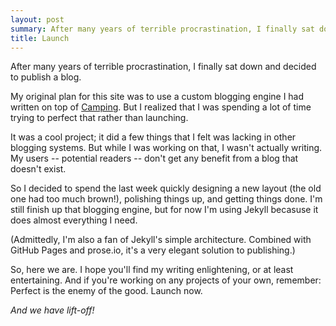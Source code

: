 ```yaml
---
layout: post
summary: After many years of terrible procrastination, I finally sat down and decided to publish a blog.
title: Launch
---
```


After many years of terrible procrastination, I finally sat down and decided to publish a blog.

My original plan for this site was to use a custom blogging engine I had written on top of [Camping][1]. But I realized that I was spending a lot of time trying to perfect that rather than launching.

It was a cool project; it did a few things that I felt was lacking in other blogging systems. But while I was working on that, I wasn't actually writing. My users -- potential readers -- don't get any benefit from a blog that doesn't exist.

So I decided to spend the last week quickly designing a new layout (the old one had too much brown!), polishing things up, and getting things done. I'm still finish up that blogging engine, but for now I'm using Jekyll becasuse it does almost everything I need.

(Admittedly, I'm also a fan of Jekyll's simple architecture. Combined with GitHub Pages and prose.io, it's a very elegant solution to publishing.)

So, here we are. I hope you'll find my writing enlightening, or at least entertaining. And if you're working on any projects of your own, remember: Perfect is the enemy of the good. Launch now.

_And we have lift-off!_

[1]: http://camping.rubyforge.org/